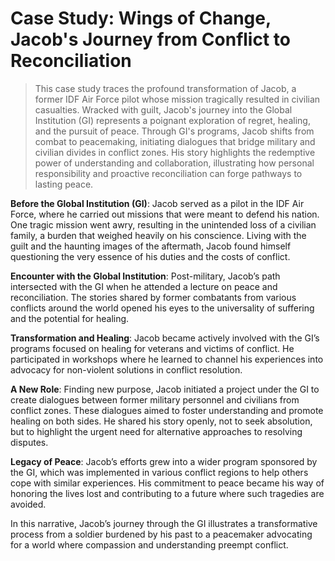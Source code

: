 # Case Study: Wings of Change, Jacob's Journey from Conflict to Reconciliation
> This case study traces the profound transformation of Jacob, a former IDF Air Force pilot whose mission tragically resulted in civilian casualties. Wracked with guilt, Jacob's journey into the Global Institution (GI) represents a poignant exploration of regret, healing, and the pursuit of peace. Through GI's programs, Jacob shifts from combat to peacemaking, initiating dialogues that bridge military and civilian divides in conflict zones. His story highlights the redemptive power of understanding and collaboration, illustrating how personal responsibility and proactive reconciliation can forge pathways to lasting peace.

**Before the Global Institution (GI)**:
Jacob served as a pilot in the IDF Air Force, where he carried out missions that were meant to defend his nation. One tragic mission went awry, resulting in the unintended loss of a civilian family, a burden that weighed heavily on his conscience. Living with the guilt and the haunting images of the aftermath, Jacob found himself questioning the very essence of his duties and the costs of conflict.

**Encounter with the Global Institution**:
Post-military, Jacob’s path intersected with the GI when he attended a lecture on peace and reconciliation. The stories shared by former combatants from various conflicts around the world opened his eyes to the universality of suffering and the potential for healing.

**Transformation and Healing**:
Jacob became actively involved with the GI’s programs focused on healing for veterans and victims of conflict. He participated in workshops where he learned to channel his experiences into advocacy for non-violent solutions in conflict resolution.

**A New Role**:
Finding new purpose, Jacob initiated a project under the GI to create dialogues between former military personnel and civilians from conflict zones. These dialogues aimed to foster understanding and promote healing on both sides. He shared his story openly, not to seek absolution, but to highlight the urgent need for alternative approaches to resolving disputes.

**Legacy of Peace**:
Jacob’s efforts grew into a wider program sponsored by the GI, which was implemented in various conflict regions to help others cope with similar experiences. His commitment to peace became his way of honoring the lives lost and contributing to a future where such tragedies are avoided.

In this narrative, Jacob’s journey through the GI illustrates a transformative process from a soldier burdened by his past to a peacemaker advocating for a world where compassion and understanding preempt conflict.
